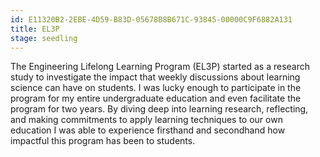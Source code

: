 ```yaml
---
id: E11320B2-2EBE-4D59-B83D-05678B8B671C-93845-00000C9F6882A131
title: EL3P
stage: seedling
---
```

The Engineering Lifelong Learning Program (EL3P) started as a research study to investigate the impact that weekly discussions about learning science can have on students. I was lucky enough to participate in the program for my entire undergraduate education and even facilitate the program for two years. By diving deep into learning research, reflecting, and making commitments to apply learning techniques to our own education I was able to experience firsthand and secondhand how impactful this program has been to students.


